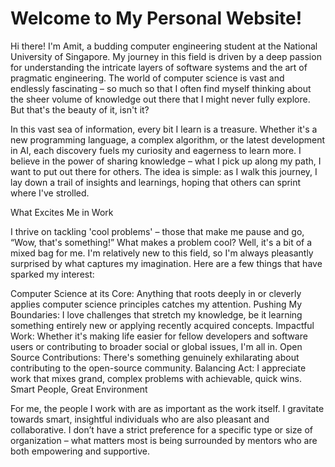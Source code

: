 # Welcome to My Personal Website!

Hi there! I'm Amit, a budding computer engineering student at the National
University of Singapore. My journey in this field is driven by a deep passion
for understanding the intricate layers of software systems and the art of
pragmatic engineering. The world of computer science is vast and endlessly
fascinating – so much so that I often find myself thinking about the sheer
volume of knowledge out there that I might never fully explore. But that's the
beauty of it, isn't it?

In this vast sea of information, every bit I learn is a treasure. Whether it's a
new programming language, a complex algorithm, or the latest development in AI,
each discovery fuels my curiosity and eagerness to learn more. I believe in the
power of sharing knowledge – what I pick up along my path, I want to put out
there for others. The idea is simple: as I walk this journey, I lay down a trail
of insights and learnings, hoping that others can sprint where I've strolled.

What Excites Me in Work

I thrive on tackling 'cool problems' – those that make me pause and go, “Wow,
that's something!” What makes a problem cool? Well, it's a bit of a mixed bag
for me. I'm relatively new to this field, so I'm always pleasantly surprised by
what captures my imagination. Here are a few things that have sparked my
interest:

Computer Science at its Core: Anything that roots deeply in or cleverly applies
computer science principles catches my attention. Pushing My Boundaries: I love
challenges that stretch my knowledge, be it learning something entirely new or
applying recently acquired concepts. Impactful Work: Whether it's making life
easier for fellow developers and software users or contributing to broader
social or global issues, I'm all in. Open Source Contributions: There's
something genuinely exhilarating about contributing to the open-source
community. Balancing Act: I appreciate work that mixes grand, complex problems
with achievable, quick wins. Smart People, Great Environment

For me, the people I work with are as important as the work itself. I gravitate
towards smart, insightful individuals who are also pleasant and collaborative. I
don’t have a strict preference for a specific type or size of organization –
what matters most is being surrounded by mentors who are both empowering and
supportive.

